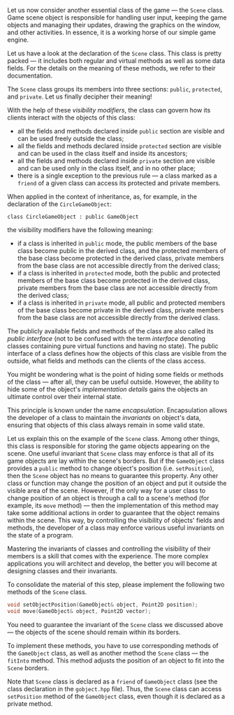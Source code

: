 Let us now consider another essential class of the game — the `Scene` class.
Game scene object is responsible for handling user input,
keeping the game objects and managing their updates,
drawing the graphics on the window, and other activities.
In essence, it is a working horse of our simple game engine.

Let us have a look at the declaration of the `Scene` class.
This class is pretty packed — it includes both regular and virtual methods
as well as some data fields.
For the details on the meaning of these methods, we refer to their documentation.

The `Scene` class groups its members into three sections: `public`, `protected`, and `private`.
Let us finally decipher their meaning!

With the help of these _visibility modifiers_,
the class can govern how its clients interact with the objects of this class:

* all the fields and methods declared inside `public` section
  are visible and can be used freely outside the class;
* all the fields and methods declared inside `protected` section
  are visible and can be used in the class itself and inside its ancestors;
* all the fields and methods declared inside `private` section
  are visible and can be used only in the class itself, and in no other place;
* there is a single exception to the previous rule —
  a class marked as a `friend` of a given class can access its protected and private members.

<div class="hint">

When applied in the context of inheritance,
as, for example, in the declaration of the `CircleGameObject`:
```
class CircleGameObject : public GameObject
```
the visibility modifiers have the following meaning:

* if a class is inherited in `public` mode, 
  the public members of the base class become public in the derived class, 
  and the protected members of the base class become protected in the derived class,
  private members from the base class are not accessible directly from the derived class;
* if a class is inherited in `protected` mode, 
  both the public and protected members of the base class become protected in the derived class, 
  private members from the base class are not accessible directly from the derived class;
* if a class is inherited in `private` mode, 
  all public and protected members of the base class become private in the derived class, 
  private members from the base class are not accessible directly from the derived class.

</div>

The publicly available fields and methods of the class are also called its _public interface_
(not to be confused with the term _interface_ denoting classes containing pure virtual functions and having no state).
The public interface of a class defines how the objects of this class are visible from the outside,
what fields and methods can the clients of the class access.

You might be wondering what is the point of hiding some fields or methods of the class —
after all, they can be useful outside.
However, the ability to hide some of the object's _implementation details_
gains the objects an ultimate control over their internal state.

This principle is known under the name _encapsulation_.
Encapsulation allows the developer of a class to maintain the _invariants_ on object's data,
ensuring that objects of this class always remain in some valid state.

Let us explain this on the example of the `Scene` class.
Among other things, this class is responsible for storing the game objects appearing on the scene.
One useful invariant that `Scene` class may enforce is that all of its game objects are lay within the scene's borders.
But if the `GameObject` class provides a `public` method to change object's position (i.e. `setPosition`),
then the `Scene` object has no means to guarantee this property.
Any other class or function may change the position of an object and put it outside the visible area of the scene.
However, if the only way for a user class to change position of an object is through a call
to a scene's method (for example, its `move` method) — then the implementation of this method may
take some additional actions in order to guarantee that the object remains within the scene.
This way, by controlling the visibility of objects' fields and methods,
the developer of a class may enforce various useful invariants on the state of a program.

Mastering the invariants of classes and controlling the visibility of their members is
a skill that comes with the experience. The more complex applications you will architect and develop,
the better you will become at designing classes and their invariants.

To consolidate the material of this step, please
implement the following two methods of the `Scene` class.

```c++
void setObjectPosition(GameObject& object, Point2D position);
void move(GameObject& object, Point2D vector);
```

You need to guarantee the invariant of the `Scene` class we discussed above —
the objects of the scene should remain within its borders.

To implement these methods, you have to use
corresponding methods of the `GameObject` class,
as well as another method the `Scene` class — the `fitInto` method.
This method adjusts the position of an object to fit into the `Scene` borders.

<div class="hint">

Note that `Scene` class is declared as a `friend` of `GameObject` class
(see the class declaration in the `gobject.hpp` file).
Thus, the `Scene` class can access `setPosition` method of the `GameObject` class,
even though it is declared as a private method.

</div>
